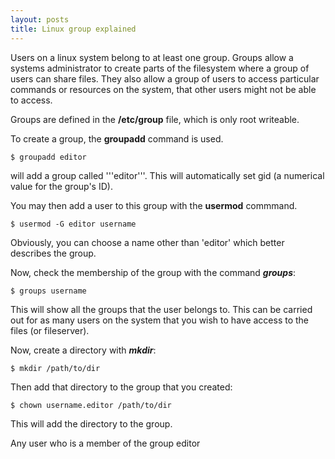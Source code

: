 ```yaml
---
layout: posts
title: Linux group explained
---
```

Users on a linux system belong to at least one group. Groups allow a systems administrator to create parts of the filesystem where a group of users can share files. They also allow a group of users to access particular commands or resources on the system, that other users might not be able to access.

Groups are defined in the **/etc/group** file, which is only root writeable.

To create a group, the **groupadd** command is used.

    $ groupadd editor

will add a group called '''editor'''. This will automatically set gid (a numerical value for the group's ID). 

You may then add a user to this group with the **usermod** commmand.

	$ usermod -G editor username

Obviously, you can choose a name other than 'editor' which better describes the group.

Now, check the membership of the group with the command ***groups***:

	$ groups username

This will show all the groups that the user belongs to. This can be carried out for as many users on the system that you wish to have access to the files (or fileserver).

Now, create a directory with ***mkdir***:

	$ mkdir /path/to/dir

Then add that directory to the group that you created:

	$ chown username.editor /path/to/dir

This will add the directory to the group.

Any user who is a member of the group editor
